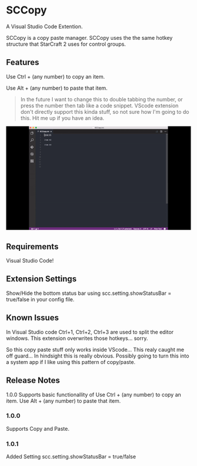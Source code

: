 # SCCopy
A Visual Studio Code Extention.

SCCopy is a copy paste manager. SCCopy uses the the same hotkey structure that StarCraft 2 uses for control groups.

## Features

Use Ctrl + (any number) to copy an item.

Use Alt + (any number) to paste that item.

>In the future I want to change this to double tabbing the number, or press the number then tab like a code snippet. VScode extension don't directly support this kinda stuff, so not sure how I'm going to do this. Hit me up if you have an idea.  

![Use Extension](https://raw.githubusercontent.com/CalebOuellette/SCCopy/master/demo.gif)

## Requirements

Visual Studio Code!

## Extension Settings

Show/Hide the bottom status bar using scc.setting.showStatusBar = true/false in your config file.

## Known Issues

In Visual Studio code Ctrl+1, Ctrl+2, Ctrl+3 are used to split the editor windows. This extension overwrites those hotkeys... sorry. 

So this copy paste stuff only works inside VScode... This realy caught me off guard... In hindsight this is really obvious. Possibly going to turn this into a system app if I like using this pattern of copy/paste. 

## Release Notes

1.0.0 Supports basic functionallity of 
Use Ctrl + (any number) to copy an item.
Use Alt + (any number) to paste that item.


### 1.0.0

Supports Copy and Paste.

### 1.0.1

Added Setting
scc.setting.showStatusBar = true/false